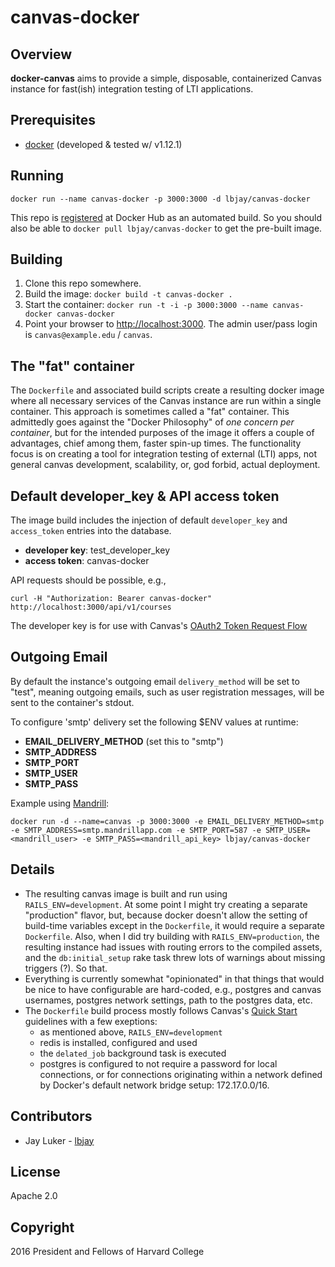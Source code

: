 # canvas-docker

## Overview

**docker-canvas** aims to provide a simple, disposable, containerized Canvas instance for fast(ish) integration testing of LTI applications.

## Prerequisites

* [docker](https://www.docker.com/) (developed & tested w/ v1.12.1)

## Running

`docker run --name canvas-docker -p 3000:3000 -d lbjay/canvas-docker`

This repo is [registered](https://registry.hub.docker.com/u/lbjay/canvas-docker/) at Docker Hub as an automated build. So you should also be able to `docker pull lbjay/canvas-docker` to get the pre-built image.

## Building

1. Clone this repo somewhere. 
2. Build the image: `docker build -t canvas-docker .`
3. Start the container: `docker run -t -i -p 3000:3000 --name canvas-docker canvas-docker`
4. Point your browser to [http://localhost:3000](http://localhost:3000). The admin user/pass login is `canvas@example.edu` / `canvas`.

## The "fat" container

The `Dockerfile` and associated build scripts create a resulting docker image where all necessary services of the Canvas instance are run within a single container. This approach is sometimes called a "fat" container. This admittedly goes against the "Docker Philosophy" of *one concern per container*, but for the intended purposes of the image it offers a couple of advantages, chief among them, faster spin-up times. The functionality focus is on creating a tool for integration testing of external (LTI) apps, not general canvas development, scalability, or, god forbid, actual deployment.

## Default developer_key & API access token

The image build includes the injection of default `developer_key` and `access_token` entries into the database. 

* **developer key**: test_developer_key
* **access token**: canvas-docker

API requests should be possible, e.g.,

`curl -H "Authorization: Bearer canvas-docker" http://localhost:3000/api/v1/courses`

The developer key is for use with Canvas's [OAuth2 Token Request Flow](https://canvas.instructure.com/doc/api/file.oauth.html)

## Outgoing Email

By default the instance's outgoing email `delivery_method` will be set to "test", meaning outgoing emails, such as user registration messages, will be 
sent to the container's stdout. 

To configure 'smtp' delivery set the following $ENV values at runtime:

* **EMAIL_DELIVERY_METHOD** (set this to "smtp")
* **SMTP_ADDRESS**
* **SMTP_PORT**
* **SMTP_USER**
* **SMTP_PASS**

Example using [Mandrill](https://mandrillapp.com/):

```
docker run -d --name=canvas -p 3000:3000 -e EMAIL_DELIVERY_METHOD=smtp -e SMTP_ADDRESS=smtp.mandrillapp.com -e SMTP_PORT=587 -e SMTP_USER=<mandrill_user> -e SMTP_PASS=<mandrill_api_key> lbjay/canvas-docker
```

## Details

* The resulting canvas image is built and run using `RAILS_ENV=development`. At some point I might try creating a separate "production" flavor, but, because docker doesn't allow the setting of build-time variables except in the `Dockerfile`, it would require a separate `Dockerfile`. Also, when I did try building with `RAILS_ENV=production`, the resulting instance had issues with routing errors to the compiled assets, and the `db:initial_setup` rake task threw lots of warnings about missing triggers (?). So that.
* Everything is currently somewhat "opinionated" in that things that would be nice to have configurable are hard-coded, e.g., postgres and canvas usernames, postgres network settings, path to the postgres data, etc.
* The `Dockerfile` build process mostly follows Canvas's [Quick Start](https://github.com/instructure/canvas-lms/wiki/Quick-Start) guidelines with a few exeptions:
    * as mentioned above, `RAILS_ENV=development`
    * redis is installed, configured and used
    * the `delated_job` background task is executed
    * postgres is configured to not require a password for local connections, or for connections originating within a network defined by Docker's default network bridge setup: 172.17.0.0/16.

## Contributors

* Jay Luker - [lbjay](https://github.com/lbjay)

## License

Apache 2.0

## Copyright

2016 President and Fellows of Harvard College
